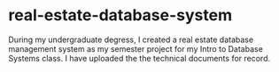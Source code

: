 # real-estate-database-system

During my undergraduate degress, I created a real estate database management system as my semester project for my Intro to Database Systems class.
I have uploaded the the technical documents for record. 
